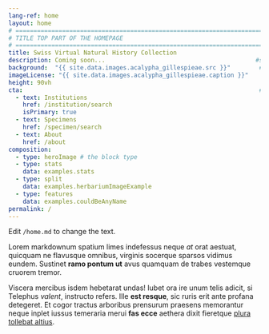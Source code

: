 ```yaml
---
lang-ref: home
layout: home
# ====================================================================================
# TITLE TOP PART OF THE HOMEPAGE
# ====================================================================================
title: Swiss Virtual Natural History Collection
description: Coming soon...                                          #subtitle below the title
background:  "{{ site.data.images.acalypha_gillespieae.src }}"        #background image
imageLicense: "{{ site.data.images.acalypha_gillespieae.caption }}"
height: 90vh
cta:                                                                  #shortcut buttons
  - text: Institutions
    href: /institution/search
    isPrimary: true
  - text: Specimens
    href: /specimen/search
  - text: About
    href: /about
composition:
  - type: heroImage # the block type
  - type: stats                                                        #part below the title section, here with stats
    data: examples.stats                                                #file with the stats: _data/examples.yml
  - type: split
    data: examples.herbariumImageExample                            
  - type: features
    data: examples.couldBeAnyName
permalink: /
---
```


Edit `/home.md` to change the text.

Lorem markdownum spatium limes indefessus neque *at* orat aestuat, quicquam ne
flavusque omnibus, virginis socerque sparsos vidimus eundem. Sustinet **ramo
pontum ut** avus quamquam de trabes vestemque cruorem tremor.

Viscera mercibus isdem hebetarat undas! Iubet ora ire unum telis adicit, si
Telephus *valent*, instructo refers. Ille **est resque**, sic ruris erit ante
profana detegeret. Et cogor tractus arboribus prensurum praesens memorantur
neque inplet iussus temeraria merui **fas ecce** aethera dixit fieretque [plura
tollebat altius](http://virgineusque.net/est.html).

